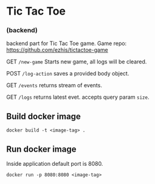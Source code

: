 # Tic Tac Toe 
### (backend)

backend part for Tic Tac Toe game. 
Game repo: https://github.com/ezhis/tictactoe-game

GET `/new-game` Starts new game, all logs will be cleared.

POST `/log-action` saves a provided body object.

GET `/events` returns stream of events.

GET `/logs` returns latest evet. accepts query param `size`. 

## Build docker image
```
docker build -t <image-tag> .
```

## Run docker image
Inside application default port is 8080.

```
docker run -p 8080:8080 <image-tag>
```